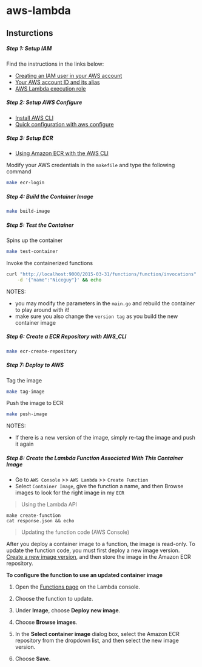 # aws-lambda

## Insturctions

##### Step 1: Setup IAM

Find the instructions in the links below:

- [Creating an IAM user in your AWS account](https://docs.aws.amazon.com/IAM/latest/UserGuide/id_users_create.html#id_users_create_console)
- [Your AWS account ID and its alias](https://docs.aws.amazon.com/IAM/latest/UserGuide/console_account-alias.html)
- [AWS Lambda execution role](https://docs.aws.amazon.com/lambda/latest/dg/lambda-intro-execution-role.html)

##### Step 2: Setup AWS Configure

- [Install AWS CLI](https://docs.aws.amazon.com/cli/latest/userguide/install-cliv2.html)
- [Quick configuration with aws configure](https://docs.aws.amazon.com/cli/latest/userguide/cli-configure-quickstart.html)

##### Step 3: Setup ECR

- [Using Amazon ECR with the AWS CLI](https://docs.aws.amazon.com/AmazonECR/latest/userguide/getting-started-cli.html)

Modify your AWS credentials in the `makefile` and type the following command

```bash
make ecr-login
```

##### Step 4: Build the Container Image

```bash
make build-image
```

##### Step 5: Test the Container

Spins up the container

```bash
make test-container
```

Invoke the containerized functions

```bash
curl "http://localhost:9000/2015-03-31/functions/function/invocations" \
    -d '{"name":"Niceguy"}' && echo
```

NOTES:

- you may modify the parameters in the `main.go` and rebuild the container to play around with it!
- make sure you also change the `version tag` as you build the new container image

##### Step 6: Create a ECR Repository with AWS_CLI

```bash
make ecr-create-repository
```

##### Step 7: Deploy to AWS

Tag the image

```bash
make tag-image
```

Push the image to ECR

```bash
make push-image
```

NOTES:

- If there is a new version of the image, simply re-tag the image and push it again

##### Step 8: Create the Lambda Function Associated With This Container Image

- Go to `AWS Console` >> `AWS Lambda` >> `Create Function`
- Select `Container Image`, give the function a name, and then Browse images to look for the right image in my `ECR`

> Using the Lambda API

```
make create-function
cat response.json && echo
```

> Updating the function code (AWS Console)

After you deploy a container image to a function, the image is read-only. To update the function code, you must first deploy a new image version. [Create a new image version](https://docs.aws.amazon.com/lambda/latest/dg/images-create.html), and then store the image in the Amazon ECR repository.

**To configure the function to use an updated container image**

1. Open the [Functions page](https://console.aws.amazon.com/lambda/home#/functions) on the Lambda console.

2. Choose the function to update.

3. Under **Image**, choose **Deploy new image**.

4. Choose **Browse images**.

5. In the **Select container image** dialog box, select the Amazon ECR repository from the dropdown list, and then select the new image version.

6. Choose **Save**.
